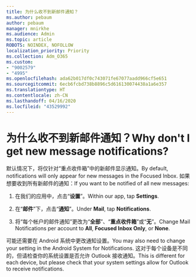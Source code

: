 ```yaml
---
title: 为什么收不到新邮件通知？
ms.author: pebaum
author: pebaum
manager: mnirkhe
ms.audience: Admin
ms.topic: article
ROBOTS: NOINDEX, NOFOLLOW
localization_priority: Priority
ms.collection: Adm_O365
ms.custom:
- "9002579"
- "4995"
ms.openlocfilehash: ada62b017df0c743071fe67077aadd966cf5e651
ms.sourcegitcommit: 6ecb6fcbd738b8896c5d616130074438a1a6e357
ms.translationtype: HT
ms.contentlocale: zh-CN
ms.lasthandoff: 04/16/2020
ms.locfileid: "43529992"
---
```

# <a name="why-dont-i-get-new-message-notifications"></a><span data-ttu-id="218f4-102">为什么收不到新邮件通知？</span><span class="sxs-lookup"><span data-stu-id="218f4-102">Why don't I get new message notifications?</span></span>

<span data-ttu-id="218f4-103">默认情况下，将仅针对“重点收件箱”中的新邮件显示通知。</span><span class="sxs-lookup"><span data-stu-id="218f4-103">By default, notifications will only appear for new messages in the Focused Inbox.</span></span> <span data-ttu-id="218f4-104">如果想要收到所有新邮件的通知：</span><span class="sxs-lookup"><span data-stu-id="218f4-104">If you want to be notified of all new messages:</span></span>

1. <span data-ttu-id="218f4-105">在我们的应用中，点击“**设置**”。</span><span class="sxs-lookup"><span data-stu-id="218f4-105">Within our app, tap **Settings**.</span></span>

2. <span data-ttu-id="218f4-106">在“**邮件**”下，点击“**通知**”。</span><span class="sxs-lookup"><span data-stu-id="218f4-106">Under **Mail**, tap **Notifications**.</span></span>

3. <span data-ttu-id="218f4-107">将“每个帐户的邮件通知”更改为“**全部**”、“**重点收件箱**”或“**无**”。</span><span class="sxs-lookup"><span data-stu-id="218f4-107">Change Mail Notifications per account to **All**, **Focused Inbox Only**, or **None**.</span></span>

<span data-ttu-id="218f4-108">可能还需要在 Android 系统中更改通知设置。</span><span class="sxs-lookup"><span data-stu-id="218f4-108">You may also need to change your setting in the Android System for Notifications.</span></span> <span data-ttu-id="218f4-109">这对于每个设备是不同的，但请检查你的系统设置是否允许 Outlook 接收通知。</span><span class="sxs-lookup"><span data-stu-id="218f4-109">This is different for each device, but please check that your system settings allow for Outlook to receive notifications.</span></span>

